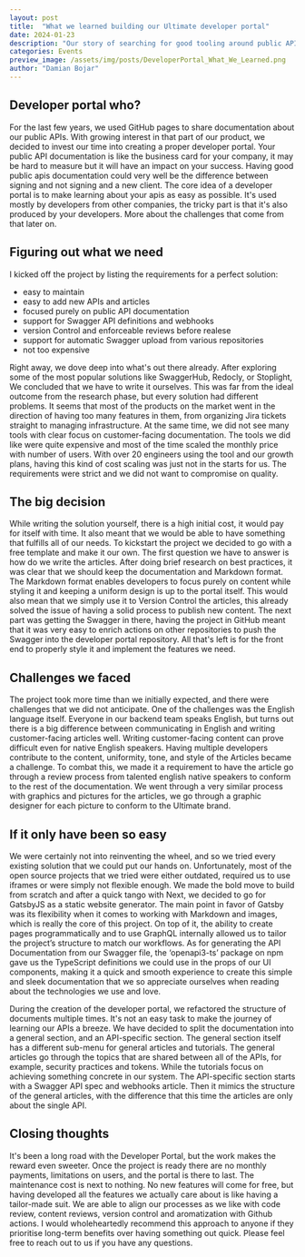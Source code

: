 ```yaml
---
layout: post
title:  "What we learned building our Ultimate developer portal"
date: 2024-01-23
description: "Our story of searching for good tooling around public APIs documentation, and deciding to write it ourselves."
categories: Events
preview_image: /assets/img/posts/DeveloperPortal_What_We_Learned.png
author: "Damian Bojar"
---
```


## Developer portal who?

For the last few years, we used GitHub pages to share documentation about our public APIs. With growing interest in that part of our product, we decided to invest our time into creating a proper developer portal. Your public API documentation is like the business card for your company, it may be hard to measure but it will have an impact on your success. Having good public apis documentation could very well be the difference between signing and not signing and a new client. The core idea of a developer portal is to make learning about your apis as easy as possible. It's used mostly by developers from other companies, the tricky part is that it's also produced by your developers. More about the challenges that come from that later on.

## Figuring out what we need

I kicked off the project by listing the requirements for a perfect solution:
- easy to maintain
- easy to add new APIs and articles
- focused purely on public API documentation
- support for Swagger API definitions and webhooks
- version Control and enforceable reviews before realese
- support for automatic Swagger upload from various repositories
- not too expensive

Right away, we dove deep into what's out there already. After exploring some of the most popular solutions like SwaggerHub, Redocly, or Stoplight, We concluded that we have to write it ourselves. This was far from the ideal outcome from the research phase, but every solution had different problems. It seems that most of the products on the market went in the direction of having too many features in them, from organizing Jira tickets straight to managing infrastructure. At the same time, we did not see many tools with clear focus on customer-facing documentation. The tools we did like were quite expensive and most of the time scaled the monthly price with number of users. With over 20 engineers using the tool and our growth plans, having this kind of cost scaling was just not in the starts for us. The requirements were strict and we did not want to compromise on quality.


## The big decision

While writing the solution yourself, there is a high initial cost, it would pay for itself with time. It also meant that we would be able to have something that fulfills all of our needs. To kickstart the project we decided to go with a free template and make it our own. The first question we have to answer is how do we write the articles. After doing brief research on best practices, it was clear that we should keep the documentation and Markdown format. The Markdown format enables developers to focus purely on content while styling it and keeping a uniform design is up to the portal itself. This would also mean that we simply use it to Version Control the articles, this already solved the issue of having a solid process to publish new content. The next part was getting the Swagger in there, having the project in GitHub meant that it was very easy to enrich actions on other repositories to push the Swagger into the developer portal repository. All that's left is for the front end to properly style it and implement the features we need.

## Challenges we faced

The project took more time than we initially expected, and there were challenges that we did not anticipate. One of the challenges was the English language itself. Everyone in our backend team speaks English, but turns out there is a big difference between communicating in English and writing customer-facing articles well. Writing customer-facing content can prove difficult even for native English speakers. Having multiple developers contribute to the content, uniformity, tone, and style of the Articles became a challenge. To combat this, we made it a requirement to have the article go through a review process from talented english native speakers to conform to the rest of the documentation. We went through a very similar process with graphics and pictures for the articles, we go through a graphic designer for each picture to conform to the Ultimate brand.

## If it only have been so easy

We were certainly not into reinventing the wheel, and so we tried every existing solution that we could put our hands on. Unfortunately, most of the open source projects that we tried were either outdated, required us to use iframes or were simply not flexible enough. We made the bold move to build from scratch and after a quick tango with Next, we decided to go for GatsbyJS as a static website generator. The main point in favor of Gatsby was its flexibility when it comes to working with Markdown and images, which is really the core of this project. On top of it, the ability to create pages programmatically and to use GraphQL internally allowed us to tailor the project’s structure to match our workflows. As for generating the API Documentation from our Swagger file, the ‘openapi3-ts’ package on npm gave us the TypeScript definitions we could use in the props of our UI components, making it a quick and smooth experience to create this simple and sleek documentation that we so appreciate ourselves when reading about the technologies we use and love.

During the creation of the developer portal, we refactored the structure of documents multiple times. It's not an easy task to make the journey of learning our APIs a breeze. We have decided to split the documentation into a general section, and an API-specific section. The general section itself has
a different sub-menu for general articles and tutorials. The general articles go through the topics that are shared between all of the APIs, for example, security practices and tokens. While the tutorials focus on achieving something concrete in our system. The API-specific section starts with a Swagger API spec and webhooks article. Then it mimics the structure of the general articles, with the difference that this time the articles are only about the single API.

## Closing thoughts

It's been a long road with the Developer Portal, but the work makes the reward even sweeter. Once the project is ready there are no monthly payments, limitations on users, and the portal is there to last. The maintenance cost is next to nothing. No new features will come for free, but having developed all the features we actually care about is like having a tailor-made suit. We are able to align our processes as we like with code review, content reviews, version control and aromatization with Github actions. I would wholeheartedly recommend this approach to anyone if they prioritise long-term benefits over having something out quick. Please feel free to reach out to us if you have any questions. 





